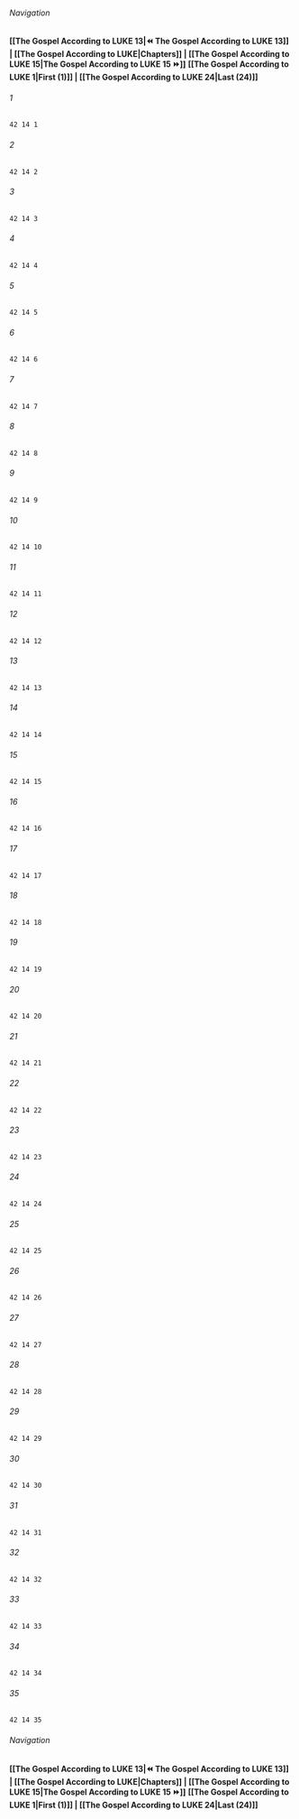
###### Navigation
**[[The Gospel According to LUKE 13|⏪ The Gospel According to LUKE 13]] | [[The Gospel According to LUKE|Chapters]] | [[The Gospel According to LUKE 15|The Gospel According to LUKE 15 ⏩]]**
**[[The Gospel According to LUKE 1|First (1)]] | [[The Gospel According to LUKE 24|Last (24)]]**

###### 1
``` verse
42 14 1 
```
###### 2
``` verse
42 14 2 
```
###### 3
``` verse
42 14 3 
```
###### 4
``` verse
42 14 4 
```
###### 5
``` verse
42 14 5 
```
###### 6
``` verse
42 14 6 
```
###### 7
``` verse
42 14 7 
```
###### 8
``` verse
42 14 8 
```
###### 9
``` verse
42 14 9 
```
###### 10
``` verse
42 14 10 
```
###### 11
``` verse
42 14 11 
```
###### 12
``` verse
42 14 12 
```
###### 13
``` verse
42 14 13 
```
###### 14
``` verse
42 14 14 
```
###### 15
``` verse
42 14 15 
```
###### 16
``` verse
42 14 16 
```
###### 17
``` verse
42 14 17 
```
###### 18
``` verse
42 14 18 
```
###### 19
``` verse
42 14 19 
```
###### 20
``` verse
42 14 20 
```
###### 21
``` verse
42 14 21 
```
###### 22
``` verse
42 14 22 
```
###### 23
``` verse
42 14 23 
```
###### 24
``` verse
42 14 24 
```
###### 25
``` verse
42 14 25 
```
###### 26
``` verse
42 14 26 
```
###### 27
``` verse
42 14 27 
```
###### 28
``` verse
42 14 28 
```
###### 29
``` verse
42 14 29 
```
###### 30
``` verse
42 14 30 
```
###### 31
``` verse
42 14 31 
```
###### 32
``` verse
42 14 32 
```
###### 33
``` verse
42 14 33 
```
###### 34
``` verse
42 14 34 
```
###### 35
``` verse
42 14 35 
```

###### Navigation
**[[The Gospel According to LUKE 13|⏪ The Gospel According to LUKE 13]] | [[The Gospel According to LUKE|Chapters]] | [[The Gospel According to LUKE 15|The Gospel According to LUKE 15 ⏩]]**
**[[The Gospel According to LUKE 1|First (1)]] | [[The Gospel According to LUKE 24|Last (24)]]**

